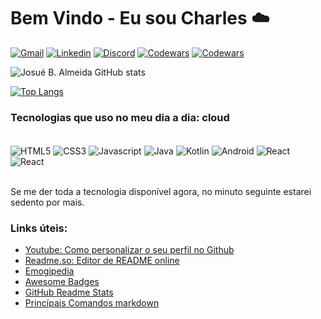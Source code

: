# Bem Vindo - Eu sou Charles ☁️

 

[![Gmail](https://img.shields.io/badge/Gmail-D14836?style=for-the-badge&logo=gmail&logoColor=white)](mailto:charlesrw1750@gmail.com) [![Linkedin](https://img.shields.io/badge/LinkedIn-0077B5?style=for-the-badge&logo=linkedin&logoColor=white)](https://www.linkedin.com/in/charles-fabri/) [![Discord](https://img.shields.io/badge/Discord-7289DA?style=for-the-badge&logo=discord&logoColor=white)](https://discord.com/users/935159810431791165) [![Codewars](https://img.shields.io/badge/Codewars-B1361E?style=for-the-badge&logo=Codewars&logoColor=white)](https://www.codewars.com/users/Joshpcbrrj) [![Codewars](https://img.shields.io/badge/-Hackerrank-2EC866?style=for-the-badge&logo=HackerRank&logoColor=white)](https://www.hackerrank.com/joshpcbrrj)

 

![Josué B. Almeida GitHub stats](https://github-readme-stats.vercel.app/api?username=Joshpcbrrj&show_icons=true&theme=github_dark_dimmed)

 

[![Top Langs](https://github-readme-stats.vercel.app/api/top-langs/?username=Joshpcbrrj&layout=donut&theme=github_dark_dimmed)](https://github.com/anuraghazra/github-readme-stats)

 

### Tecnologias que uso no meu dia a dia:  cloud 

 

<div style="display: inline_block"> <br/>
<img align="center" alt="HTML5" src="https://img.shields.io/badge/HTML5-E34F26?style=for-the-badge&logo=html5&logoColor=white"/>
<img align="center" alt="CSS3" src="https://img.shields.io/badge/CSS3-1572B6?style=for-the-badge&logo=css3&logoColor=white"/>
<img align="center" alt="Javascript" src="https://img.shields.io/badge/JavaScript-F7DF1E?style=for-the-badge&logo=javascript&logoColor=black"/>
<img align="center" alt="Java" src="https://img.shields.io/badge/Java-ED8B00?style=for-the-badge&logo=openjdk&logoColor=white"/>
<img align="center" alt="Kotlin" src="https://img.shields.io/badge/Kotlin-0095D5?&style=for-the-badge&logo=kotlin&logoColor=white"/>
<img align="center" alt="Android" src="https://img.shields.io/badge/Android-3DDC84?style=for-the-badge&logo=android&logoColor=white"/>
<img align="center" alt="React" src="https://img.shields.io/badge/React-20232A?style=for-the-badge&logo=react&logoColor=61DAFB"/>
<img align="center" alt="React" src="https://img.shields.io/badge/Angular-DD0031?style=for-the-badge&logo=angular&logoColor=white"/>
</div><br/>

 

Se me der toda a tecnologia disponível agora, no minuto seguinte estarei sedento por mais.

 

### Links úteis:
- [Youtube: Como personalizar o seu perfil no Github](https://www.youtube.com/watch?v=cRoBt6AZgjc)
- [Readme.so: Editor de README online](https://readme.so/)
- [Emogipedia](https://emojipedia.org/)
- [Awesome Badges](https://dev.to/envoy_/150-badges-for-github-pnk)
- [GitHub Readme Stats](https://github.com/anuraghazra/github-readme-stats)
- [Princípais Comandos markdown](https://github.com/Joshpcbrrj/Udemy-Geek_university-Git_GitHub-Essencial_para_o_Desenvolvedor/blob/main/Conte%C3%BAdo%20do%20curso/7%20-%20Markdown%20readme%20e%20gist/7.1%20-%20Entendendo%20markdown.md)